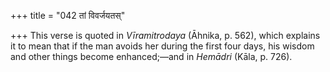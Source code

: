 +++
title = "042 तां विवर्जयतस्"

+++
This verse is quoted in *Vīramitrodaya* (Āhnika, p. 562), which explains
it to mean that if the man avoids her during the first four days, his
wisdom and other things become enhanced;—and in *Hemādri* (Kāla, p.
726).



